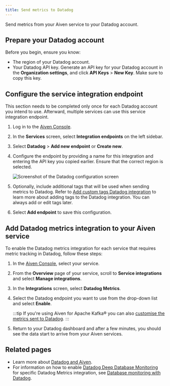 ```yaml
---
title: Send metrics to Datadog
---
```


Send metrics from your Aiven service to your Datadog account.

## Prepare your Datadog account

Before you begin, ensure you know:

- The region of your Datadog account.
- Your Datadog API key. Generate an API key for your Datadog account
  in the **Organization settings**, and click **API Keys** > **New Key**. Make sure to
  copy this key.

## Configure the service integration endpoint

This section needs to be completed only once for each Datadog account
you intend to use. Afterward, multiple services can use this service
integration endpoint.

1.  Log in to the [Aiven Console](https://console.aiven.io/).
1.  In the **Services** screen, select **Integration endpoints** on the
    left sidebar.
1.  Select **Datadog** > **Add new endpoint** or **Create new**.
1.  Configure the endpoint by providing a name for this integration and
    entering the API key you copied earlier. Ensure that the correct
    region is selected.

    ![Screenshot of the Datadog configuration screen](/images/integrations/configure-datadog-service-integration.png)

1.  Optionally, include additional tags that will be used when sending
    metrics to Datadog. Refer to
    [Add custom tags Datadog integration](/docs/integrations/datadog/add-custom-tags-to-datadog) to learn more about adding tags to the Datadog
    integration. You can always add or edit tags later.
1.  Select **Add endpoint** to save this configuration.

## Add Datadog metrics integration to your Aiven service

To enable the Datadog metrics integration for each service that requires
metric tracking in Datadog, follow these steps:

1.  In the [Aiven Console](https://console.aiven.io/), select your
    service.
1.  From the **Overview** page of your service, scroll to **Service
    integrations** and select **Manage integrations**.
1.  In the **Integrations** screen, select **Datadog Metrics**.
1.  Select the Datadog endpoint you want to use from the drop-down list
    and select **Enable**.

    :::tip
    If you're using Aiven for Apache Kafka® you can also
    [customise the metrics sent to Datadog](/docs/products/kafka/howto/datadog-customised-metrics).
    :::

1.  Return to your Datadog dashboard and after a few minutes, you should
    see the data start to arrive from your Aiven services.

## Related pages

- Learn more about [Datadog and Aiven](/docs/integrations/datadog).
- For information on how to enable [Datadog Deep Database
  Monitoring](https://www.datadoghq.com/product/database-monitoring/) for
  specific Datadog Metrics integration, see
  [Database monitoring with Datadog](/docs/products/postgresql/howto/monitor-database-with-datadog).
